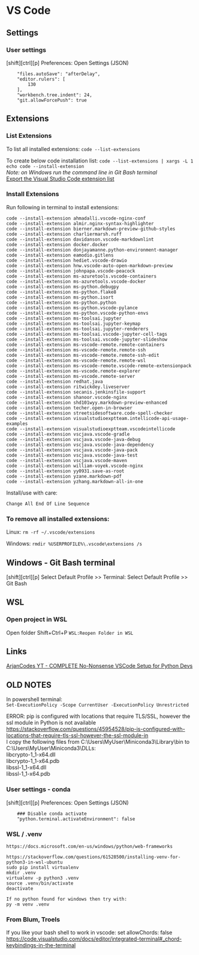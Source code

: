 # VS Code

## Settings

### User settings

[shift][ctrl][p] Preferences: Open Settings (JSON)
```
    "files.autoSave": "afterDelay",
    "editor.rulers": [
        130
    ],
    "workbench.tree.indent": 24,
    "git.allowForcePush": true
```

## Extensions

### List Extensions

To list all installed extensions: ```code --list-extensions```

To create below code installation list: ```code --list-extensions | xargs -L 1 echo code --install-extension```<br>
*Note: on Windows run the command line in Git Bash terminal*<br>
[Export the Visual Studio Code extension list](https://stackoverflow.com/questions/35773299/how-can-you-export-the-visual-studio-code-extension-list)


### Install Extensions

Run following in terminal to install extensions:
```
code --install-extension ahmadalli.vscode-nginx-conf
code --install-extension almir.nginx-syntax-highlighter
code --install-extension bierner.markdown-preview-github-styles
code --install-extension charliermarsh.ruff
code --install-extension davidanson.vscode-markdownlint
code --install-extension docker.docker
code --install-extension donjayamanne.python-environment-manager
code --install-extension eamodio.gitlens
code --install-extension hediet.vscode-drawio
code --install-extension hnw.vscode-auto-open-markdown-preview
code --install-extension johnpapa.vscode-peacock
code --install-extension ms-azuretools.vscode-containers
code --install-extension ms-azuretools.vscode-docker
code --install-extension ms-python.debugpy
code --install-extension ms-python.flake8
code --install-extension ms-python.isort
code --install-extension ms-python.python
code --install-extension ms-python.vscode-pylance
code --install-extension ms-python.vscode-python-envs
code --install-extension ms-toolsai.jupyter
code --install-extension ms-toolsai.jupyter-keymap
code --install-extension ms-toolsai.jupyter-renderers
code --install-extension ms-toolsai.vscode-jupyter-cell-tags
code --install-extension ms-toolsai.vscode-jupyter-slideshow
code --install-extension ms-vscode-remote.remote-containers
code --install-extension ms-vscode-remote.remote-ssh
code --install-extension ms-vscode-remote.remote-ssh-edit
code --install-extension ms-vscode-remote.remote-wsl
code --install-extension ms-vscode-remote.vscode-remote-extensionpack
code --install-extension ms-vscode.remote-explorer
code --install-extension ms-vscode.remote-server
code --install-extension redhat.java
code --install-extension ritwickdey.liveserver
code --install-extension secanis.jenkinsfile-support
code --install-extension shanoor.vscode-nginx
code --install-extension shd101wyy.markdown-preview-enhanced
code --install-extension techer.open-in-browser
code --install-extension streetsidesoftware.code-spell-checker
code --install-extension visualstudioexptteam.intellicode-api-usage-examples
code --install-extension visualstudioexptteam.vscodeintellicode
code --install-extension vscjava.vscode-gradle
code --install-extension vscjava.vscode-java-debug
code --install-extension vscjava.vscode-java-dependency
code --install-extension vscjava.vscode-java-pack
code --install-extension vscjava.vscode-java-test
code --install-extension vscjava.vscode-maven
code --install-extension william-voyek.vscode-nginx
code --install-extension yy0931.save-as-root
code --install-extension yzane.markdown-pdf
code --install-extension yzhang.markdown-all-in-one
```

Install/use with care:
```
Change All End Of Line Sequence
```

### To remove all installed extensions:

Linux: ```rm -rf ~/.vscode/extensions```

Windows: ```rmdir %USERPROFILE%\.vscode\extensions /s```

## Windows - Git Bash terminal

[shift][ctrl][p] Select Default Profile >> Terminal: Select Default Profile >> Git Bash

## WSL

### Open project in WSL

Open folder
Shift+Ctrl+P ```WSL:Reopen Folder in WSL```

## Links

[ArjanCodes YT - COMPLETE No-Nonsense VSCode Setup for Python Devs](https://www.youtube.com/watch?v=PwGKhvqJCQM)

## OLD NOTES

In powershell terminal:<br>
```Set-ExecutionPolicy -Scope CurrentUser -ExecutionPolicy Unrestricted```

ERROR: pip is configured with locations that require TLS/SSL, however the ssl module in Python is not available<br>
https://stackoverflow.com/questions/45954528/pip-is-configured-with-locations-that-require-tls-ssl-however-the-ssl-module-in<br>
I copy the following files from C:\Users\MyUser\Miniconda3\Library\bin to C:\Users\MyUser\Miniconda3\DLLs:<br>
libcrypto-1_1-x64.dll<br>
libcrypto-1_1-x64.pdb<br>
libssl-1_1-x64.dll<br>
libssl-1_1-x64.pdb<br>

### User settings - conda
[shift][ctrl][p] Preferences: Open Settings (JSON)
```
	### Disable conda activate
	"python.terminal.activateEnvironment": false
```

### WSL / .venv
    https://docs.microsoft.com/en-us/windows/python/web-frameworks
        
    https://stackoverflow.com/questions/61528500/installing-venv-for-python3-in-wsl-ubuntu
    sudo pip install virtualenv
    mkdir .venv
    virtualenv -p python3 .venv
    source .venv/bin/activate
    deactivate

    If no python found for windows then try with:
    py -m venv .venv

### From Blum, Troels 
If you like your bash shell to work in vscode: set allowChords: false 
https://code.visualstudio.com/docs/editor/integrated-terminal#_chord-keybindings-in-the-terminal  

